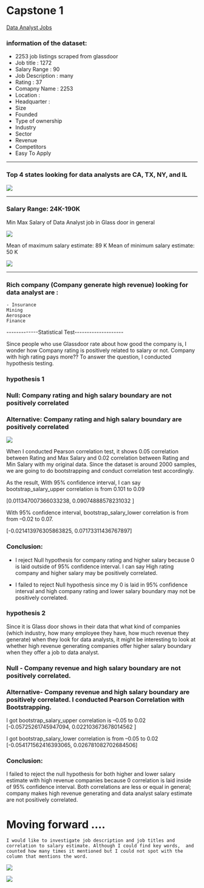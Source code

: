 # Capstone 1

[Data Analyst Jobs](https://www.kaggle.com/andrewmvd/data-analyst-jobs)

### information of the dataset:
  - 2253 job listings scraped from glassdoor
  - Job title :  1272
  - Salary Range :  90 
  - Job Description :  many
  - Rating : 37
  - Comapny Name : 2253
  - Location : 
  - Headquarter : 
  - Size
  - Founded
  - Type of ownership
  - Industry
  - Sector
  - Revenue
  - Competitors 
  - Easy To Apply


---------------------------- 


### Top 4 states looking for data analysts are CA, TX, NY, and IL 

![](img/minmaxsal.png)



---------------------------- 

### Salary Range: 24K-190K  

Min Max Salary of Data Analyst job in Glass door in general  

![](img/stateanddemand.png)

Mean of maximum salary estimate: 89 K 
Mean of minimum salary estimate:  50 K  

![](img/stateanddemand.png)

---------------------------- 

### Rich company (Company generate high revenue) looking for data analyst are : 

	- Insurance 
    Mining 
    Aerospace 
    Finance 

 

-------------Statistical Test-------------------- 

Since people who use Glassdoor rate about how good the company is, I wonder how Company rating is positively related to salary or not. Company with high rating pays more??  To answer the question, I conducted hypothesis testing.  
 

### hypothesis 1  
    
  ### Null: Company rating and high salary boundary are not positively correlated 
  ### Alternative: Company rating and high salary boundary are positively correlated 


![](img/rating_salary_corr.png)


When I conducted Pearson correlation test, it shows 0.05 correlation between Rating and Max Salary and 0.02 correlation between Rating and Min Salary with my original data. Since the dataset is around 2000 samples, we are going to do bootstrapping and conduct correlation test accordingly. 
 


As the result, With 95% confidence interval, I can say bootstrap_salary_upper correlation is from  0.101 to 0.09  

 [0.011347007366033238, 0.09074888578231032 ] 



With 95% confidence interval,  bootstrap_salary_lower correlation is from from –0.02 to 0.07. 
 

[-0.021413976305863825, 0.07173311436767897] 

 

### Conclusion:  

* I reject Null hypothesis for company rating and higher salary because  0 is laid outside of 95% confidence interval. I can say High rating company and higher salary may be positively correlated.  

* I failed to reject Null hypothesis since my 0 is laid in 95% confidence interval  and high company rating and lower salary boundary may not be positively correlated. 

 

 

### hypothesis 2  

Since it is Glass door shows in their data that what kind of companies (which industry, how many employee they have, how much revenue they generate)  when they look for data analysts, it might be interesting to look at whether high revenue generating companies offer higher salary boundary when they offer a job to data analyst.  

 

### Null - Company revenue and high salary boundary are not positively correlated.  
### Alternative- Company revenue and high salary boundary are positively correlated. I conducted Pearson Correlation with Bootstrapping.  

I got bootstrap_salary_upper correlation is –0.05 to 0.02 
[-0.05725261745947094, 0.022103673678014562 ] 

I got bootstrap_salary_lower correlation is from –0.05 to 0.02 
[-0.054171562416393065, 0.026781082702684506]  



### Conclusion:  

I failed to reject the null hypothesis for both higher and lower salary estimate with high revenue companies because 0 correlation is laid inside of 95% confidence interval.  Both correlations are less or equal in general; company makes high revenue generating and data analyst salary estimate are not positively correlated.   


# Moving forward …. 

	I would like to investigate job description and job titles and correlation to salary estimate. Although I could find key words,  and counted how many times it mentioned but I could not spot with the column that mentions the word.       






![](img/minmaxsal.png)

![](img/stateanddemand.png)



